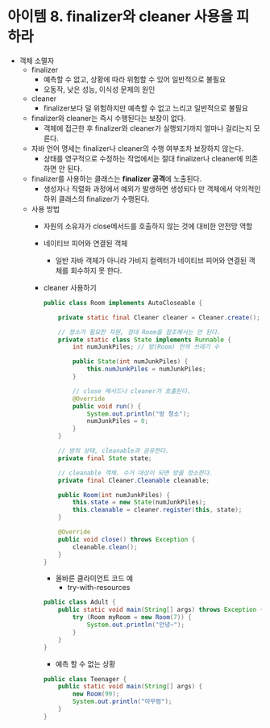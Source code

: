 # 아이템 8. finalizer와 cleaner 사용을 피하라

- 객체 소멸자
    - finalizer
        - 예측할  수 없고, 상황에 따라 위험할 수 있어 일반적으로 불필요
        - 오동작, 낮은 성능, 이식성 문제의 원인
    - cleaner
        - finalizer보다 덜 위험하지만 예측할 수 없고 느리고 일반적으로 불필요
    - finalizer와 cleaner는 즉시 수행된다는 보장이 없다.
        - 객체에 접근한 후 finalizer와 cleaner가 실행되기까지 얼마나 걸리는지 모른다.
    - 자바 언어 명세는 finalizer나 cleaner의 수행 여부조차 보장하지 않는다.
        - 상태를 영구적으로 수정하는 작업에서는 절대 finalizer나 cleaner에 의존하면 안 된다.
    - finalizer를 사용하는 클래스는 **finalizer 공격**에 노출된다.
        - 생성자나 직렬화 과정에서 예외가 발생하면 생성되다 만 객체에서 악의적인 하위 클래스의 finalizer가 수행된다.
    - 사용 방법
        - 자원의 소유자가 close메서드를 호출하지 않는 것에 대비한 안전망 역할
        - 네이티브 피어와 연결된 객체
            - 일반 자바 객체가 아니라 가비지 컬렉터가 네이티브 피어와 연결된 객체를 회수하지 못 한다.
        - cleaner 사용하기

            ```java
            public class Room implements AutoCloseable {

                private static final Cleaner cleaner = Cleaner.create();

                // 청소가 필요한 자원, 정대 Room을 참조해서는 안 된다.
                private static class State implements Runnable {
                    int numJunkPiles; // 방(Room) 안의 쓰레기 수

                    public State(int numJunkPiles) {
                        this.numJunkPiles = numJunkPiles;
                    }

                    // close 메서드나 cleaner가 호출된다.
                    @Override
                    public void run() {
                        System.out.println("방 청소");
                        numJunkPiles = 0;
                    }
                }

                // 방의 상태, cleanable과 공유한다.
                private final State state;

                // cleanable 객체. 수거 대상이 되면 방을 청소한다.
                private final Cleaner.Cleanable cleanable;

                public Room(int numJunkPiles) {
                    this.state = new State(numJunkPiles);
                    this.cleanable = cleaner.register(this, state);
                }

                @Override
                public void close() throws Exception {
                    cleanable.clean();
                }
            }
            ```

            - 올바른 클라이언트 코드 예
                - try-with-resources

            ```java
            public class Adult {
                public static void main(String[] args) throws Exception {
                    try (Room myRoom = new Room(7)) {
                        System.out.println("안녕~");
                    }
                }
            }
            ```

            - 예측 할 수 없는 상황

            ```java
            public class Teenager {
                public static void main(String[] args) {
                    new Room(99);
                    System.out.println("아무렴");
                }
            }
            ```